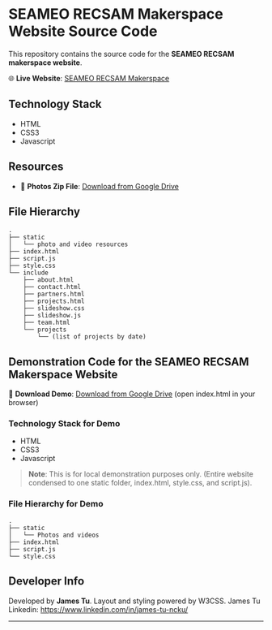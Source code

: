 # SEAMEO RECSAM Makerspace Website Source Code

This repository contains the source code for the **SEAMEO RECSAM makerspace website**. 

🌐 **Live Website**: [SEAMEO RECSAM Makerspace](https://seameo-recsam-makerspace.github.io)

## Technology Stack

- HTML
- CSS3
- Javascript

## Resources

- 📸 **Photos Zip File**: [Download from Google Drive](https://drive.google.com/drive/folders/1GA_3mBAUsUuuXHNlDyDqbSJo8ZzJ2LTw?usp=share_link)

## File Hierarchy

```plaintext
.
├── static
│   └── photo and video resources
├── index.html
├── script.js
├── style.css
└── include
    ├── about.html
    ├── contact.html
    ├── partners.html
    ├── projects.html
    ├── slideshow.css
    ├── slideshow.js
    ├── team.html
    └── projects
        └── (list of projects by date)
```

## Demonstration Code for the SEAMEO RECSAM Makerspace Website

🔗 **Download Demo**: [Download from Google Drive](https://drive.google.com/drive/folders/1KDm_XK8MuZyqjK7g-7L_Ui-eWW9RU74B?usp=share_link) (open index.html in your browser)

### Technology Stack for Demo

- HTML
- CSS3
- Javascript

> **Note**: This is for local demonstration purposes only. (Entire website condensed to one static folder, index.html, style.css, and script.js).

### File Hierarchy for Demo

```plaintext
.
├── static
│   └── Photos and videos
├── index.html
├── script.js
└── style.css
```

## Developer Info

Developed by **James Tu**. Layout and styling powered by W3CSS.
James Tu Linkedin: https://www.linkedin.com/in/james-tu-ncku/

---
